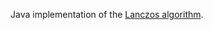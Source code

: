 Java implementation of the <a href="https://en.wikipedia.org/wiki/Lanczos_algorithm">Lanczos algorithm</a>.

